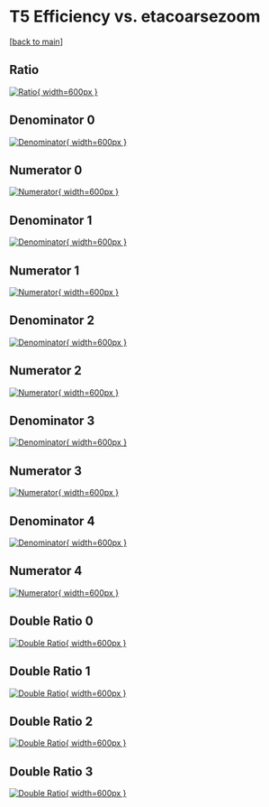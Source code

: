 # T5 Efficiency vs. etacoarsezoom

[[back to main](./)]



## Ratio

[![Ratio](../mtv/var/T5_xtr_211_0_eff_etacoarsezoom.png){ width=600px }](../mtv/var/T5_xtr_211_0_eff_etacoarsezoom.pdf)

## Denominator 0

[![Denominator](../mtv/den/T5_xtr_211_0_eff_etacoarsezoom_den0.png){ width=600px }](../mtv/den/T5_xtr_211_0_eff_etacoarsezoom_den0.pdf)

## Numerator 0

[![Numerator](../mtv/num/T5_xtr_211_0_eff_etacoarsezoom_num0.png){ width=600px }](../mtv/num/T5_xtr_211_0_eff_etacoarsezoom_num0.pdf)

## Denominator 1

[![Denominator](../mtv/den/T5_xtr_211_0_eff_etacoarsezoom_den1.png){ width=600px }](../mtv/den/T5_xtr_211_0_eff_etacoarsezoom_den1.pdf)

## Numerator 1

[![Numerator](../mtv/num/T5_xtr_211_0_eff_etacoarsezoom_num1.png){ width=600px }](../mtv/num/T5_xtr_211_0_eff_etacoarsezoom_num1.pdf)

## Denominator 2

[![Denominator](../mtv/den/T5_xtr_211_0_eff_etacoarsezoom_den2.png){ width=600px }](../mtv/den/T5_xtr_211_0_eff_etacoarsezoom_den2.pdf)

## Numerator 2

[![Numerator](../mtv/num/T5_xtr_211_0_eff_etacoarsezoom_num2.png){ width=600px }](../mtv/num/T5_xtr_211_0_eff_etacoarsezoom_num2.pdf)

## Denominator 3

[![Denominator](../mtv/den/T5_xtr_211_0_eff_etacoarsezoom_den3.png){ width=600px }](../mtv/den/T5_xtr_211_0_eff_etacoarsezoom_den3.pdf)

## Numerator 3

[![Numerator](../mtv/num/T5_xtr_211_0_eff_etacoarsezoom_num3.png){ width=600px }](../mtv/num/T5_xtr_211_0_eff_etacoarsezoom_num3.pdf)

## Denominator 4

[![Denominator](../mtv/den/T5_xtr_211_0_eff_etacoarsezoom_den4.png){ width=600px }](../mtv/den/T5_xtr_211_0_eff_etacoarsezoom_den4.pdf)

## Numerator 4

[![Numerator](../mtv/num/T5_xtr_211_0_eff_etacoarsezoom_num4.png){ width=600px }](../mtv/num/T5_xtr_211_0_eff_etacoarsezoom_num4.pdf)

## Double Ratio 0

[![Double Ratio](../mtv/ratio/T5_xtr_211_0_eff_etacoarsezoom_ratio0.png){ width=600px }](../mtv/ratio/T5_xtr_211_0_eff_etacoarsezoom_ratio0.pdf)

## Double Ratio 1

[![Double Ratio](../mtv/ratio/T5_xtr_211_0_eff_etacoarsezoom_ratio1.png){ width=600px }](../mtv/ratio/T5_xtr_211_0_eff_etacoarsezoom_ratio1.pdf)

## Double Ratio 2

[![Double Ratio](../mtv/ratio/T5_xtr_211_0_eff_etacoarsezoom_ratio2.png){ width=600px }](../mtv/ratio/T5_xtr_211_0_eff_etacoarsezoom_ratio2.pdf)

## Double Ratio 3

[![Double Ratio](../mtv/ratio/T5_xtr_211_0_eff_etacoarsezoom_ratio3.png){ width=600px }](../mtv/ratio/T5_xtr_211_0_eff_etacoarsezoom_ratio3.pdf)

